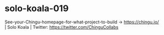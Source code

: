 # solo-koala-019
See-your-Chingu-homepage-for-what-project-to-build -> https://chingu.io/ | Solo Koala | Twitter: https://twitter.com/ChinguCollabs
